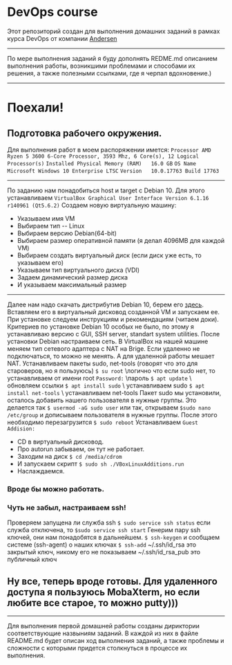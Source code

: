 # DevOps course
Этот репозиторий создан для выполнения домашних заданий в рамках курса DevOps от компании [Andersen](https://andersenlab.com/)
***
По мере выполнения заданий я буду дополнять REDME.md описанием выполнения работы, возникшими проблемами и способами их решения, а также полезными ссылками, где я черпал вдохновение.)
***
# Поехали!
## Подготовка рабочего окружения.
Для выполнения работ в моем распоряжении имется:
 `Processor	AMD Ryzen 5 3600 6-Core Processor, 3593 Mhz, 6 Core(s), 12 Logical Processor(s)`
 `Installed Physical Memory (RAM)	16.0 GB`
 `OS Name	Microsoft Windows 10 Enterprise LTSC`
 `Version	10.0.17763 Build 17763`
***
По заданию нам понадобиться host и target с Debian 10.
Для этого устанавливаем `VirtualBox Graphical User Interface Version 6.1.16 r140961 (Qt5.6.2)`
Создаем новую виртуальную машину:
  * Указываем имя VM
  * Выбираем тип -- Linux
  * Выбираем версию   Debian(64-bit)
  * Выбираем размер оперативной памяти (я делал 4096MB для каждой VM)
  * Выбираем создать виртуальный диск (если диск уже есть, то указываем его)
  * Указываем тип виртуального диска (VDI)
  * Задаем динамический размер диска
  * И указываем максимальный размер
 ****
Далее нам надо скачать дистрибутив Debian 10, берем его [здесь](https://cdimage.debian.org/debian-cd/current/amd64/iso-cd/debian-10.8.0-amd64-netinst.iso).
Вставляем его в виртуальный дисковод созданной VM и запускаем ее. При установке следуем инструкциям и рекомендациям (читаем доки). Критериев по установке Debian 10 особых не было, по этому я устанавливаю версию с GUI, SSH server, standart system utilities.
После установки Debian настраиваем сеть. В VirtualBox на нашей машине меняем тип сетевого адаптера с NAT на Brige. Если удаленно не подключаться, то можно не менять. А для удаленной работы мешает NAT.
Устанавливаем пакеты sudo, net-tools (говорят что это для староверов, но я пользуюсь)
`$ su root` \\логично что если sudo нет, то устанавливаем от имени root
`Password:` \\пароль
`$ apt update` \\ обновляем ссылки
`$ apt install sudo` \\ устанавливаем sudo
`$ apt install net-tools` \\ устанавливаем net-tools
Пакет sudo мы установили, осталось добавить нашего пользователя в нужные группы.
Это делается так
`$ usermod -aG sudo user`
или так, открываем `$sudo nano /etc/group` и дописываем пользователя в нужные группы. После этого необходимо перезагрузится `$ sudo reboot`
Устанавливаем `Guest Addision:`
  * CD в виртуальный дисковод.
  * Про autorun забываем, он тут не работает.
  * Заходим на диск `$ cd /media/cdrom`
  * И запускаем скрипт `$ sudo sh ./VBoxLinuxAdditions.run`
  * Наслаждаемся.

### Вроде бы можно работать.
### Чуть не забыл, настраиваем ssh!
Проверяем запущена ли служба ssh
`$ sudo service ssh status`
если служба отключена, то
`$sudo service ssh start`
Генерим пару ssh ключей, они нам понадобятся в дальнейшем.
`$ ssh-keygen`
и сообщаем системе (ssh-agent) о наших ключах
`$ ssh-add`
~/.ssh/id_rsa это закрытый ключ, никому его не показываем
~/.ssh/id_rsa_pub это публичный ключ

## Ну все, теперь вроде готовы. Для удаленного доступа я пользуюсь MobaXterm, но если любите все старое, то можно putty)))
****
 
Для выполнения первой домашней работы созданы дириктории соответствующие назвыниям заданий. В каждой из них в файле README.md будет описан ход выполнения заданий, а также проблемы и сложности с которыми придется столкнуться в процессе их выполнения.
